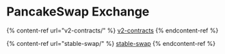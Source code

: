 # PancakeSwap Exchange

{% content-ref url="v2-contracts/" %}
[v2-contracts](v2-contracts/)
{% endcontent-ref %}

{% content-ref url="stable-swap/" %}
[stable-swap](stable-swap/)
{% endcontent-ref %}
